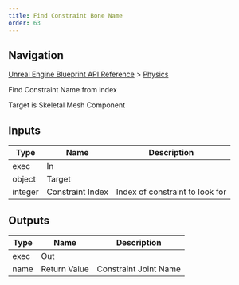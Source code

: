 ```yaml
---
title: Find Constraint Bone Name
order: 63
---
```

## Navigation

[Unreal Engine Blueprint API Reference](https://dev.epicgames.com/documentation/en-us/unreal-engine/BlueprintAPI) > [Physics](https://dev.epicgames.com/documentation/en-us/unreal-engine/BlueprintAPI/Physics)

Find Constraint Name from index

Target is Skeletal Mesh Component

## Inputs

| Type | Name | Description |
| --- | --- | --- |
| exec | In |  |
| object | Target |  |
| integer | Constraint Index | Index of constraint to look for |

## Outputs

| Type | Name | Description |
| --- | --- | --- |
| exec | Out |  |
| name | Return Value | Constraint Joint Name |
